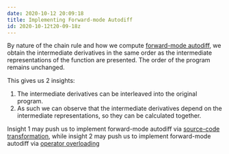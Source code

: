 ```yaml
---
date: 2020-10-12 20:09:18
title: Implementing Forward-mode Autodiff 
id: 2020-10-12t20-09-18z
---
```


By nature of the chain rule and how we compute [forward-mode autodiff](./2020-10-08t15-33-40z.md), 
we obtain the intermediate derivatives in the same order as the intermediate
representations of the function are presented. The order of the program remains
unchanged. 

This gives us 2 insights:

1. The intermediate derivatives can be interleaved into the original program.
2. As such we can observe that the intermediate derivatives depend on the
   intermediate representations, so they can be calculated together.

Insight 1 may push us to implement forward-mode autodiff via 
[source-code transformation](./2020-10-09t14-24-36z.md), while insight 2 may 
push us to implement forward-mode autodiff via 
[operator overloading](./2020-10-09t14-22-09z.md)
